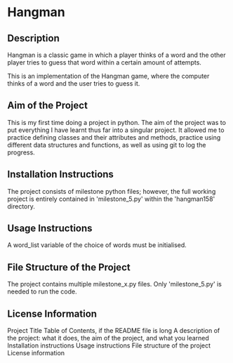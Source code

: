 # Hangman

## Description
Hangman is a classic game in which a player thinks of a word and the other player tries to guess that word within a certain amount of attempts.

This is an implementation of the Hangman game, where the computer thinks of a word and the user tries to guess it. 

## Aim of the Project
This is my first time doing a project in python. The aim of the project was to put everything I have learnt thus far into a singular project. It allowed me to practice defining classes and their attributes and methods, practice using different data structures and functions, as well as using git to log the progress.

## Installation Instructions
The project consists of milestone python files; however, the full working project is entirely contained in 'milestone_5.py' within the 'hangman158' directory.

## Usage Instructions
A word_list variable of the choice of words must be initialised.

## File Structure of the Project
The project contains multiple milestone_x.py files. Only 'milestone_5.py' is needed to run the code.

## License Information

Project Title
Table of Contents, if the README file is long
A description of the project: what it does, the aim of the project, and what you learned
Installation instructions
Usage instructions
File structure of the project
License information